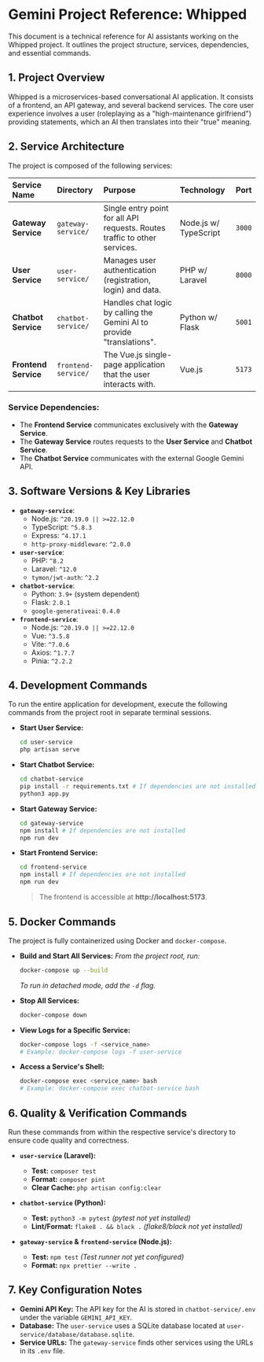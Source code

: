# Gemini Project Reference: Whipped

This document is a technical reference for AI assistants working on the Whipped project. It outlines the project structure, services, dependencies, and essential commands.

## 1. Project Overview

Whipped is a microservices-based conversational AI application. It consists of a frontend, an API gateway, and several backend services. The core user experience involves a user (roleplaying as a "high-maintenance girlfriend") providing statements, which an AI then translates into their "true" meaning.

## 2. Service Architecture

The project is composed of the following services:

| Service Name | Directory | Purpose | Technology | Port |
| :--- | :--- | :--- | :--- | :--- |
| **Gateway Service** | `gateway-service/` | Single entry point for all API requests. Routes traffic to other services. | Node.js w/ TypeScript | `3000` |
| **User Service** | `user-service/` | Manages user authentication (registration, login) and data. | PHP w/ Laravel | `8000` |
| **Chatbot Service** | `chatbot-service/` | Handles chat logic by calling the Gemini AI to provide "translations". | Python w/ Flask | `5001` |
| **Frontend Service** | `frontend-service/` | The Vue.js single-page application that the user interacts with. | Vue.js | `5173` |

### Service Dependencies:
-   The **Frontend Service** communicates exclusively with the **Gateway Service**.
-   The **Gateway Service** routes requests to the **User Service** and **Chatbot Service**.
-   The **Chatbot Service** communicates with the external Google Gemini API.

## 3. Software Versions & Key Libraries

-   **`gateway-service`**:
    -   Node.js: `^20.19.0 || >=22.12.0`
    -   TypeScript: `^5.8.3`
    -   Express: `^4.17.1`
    -   `http-proxy-middleware`: `^2.0.0`
-   **`user-service`**:
    -   PHP: `^8.2`
    -   Laravel: `^12.0`
    -   `tymon/jwt-auth`: `^2.2`
-   **`chatbot-service`**:
    -   Python: `3.9+` (system dependent)
    -   Flask: `2.0.1`
    -   `google-generativeai`: `0.4.0`
-   **`frontend-service`**:
    -   Node.js: `^20.19.0 || >=22.12.0`
    -   Vue: `^3.5.8`
    -   Vite: `^7.0.6`
    -   Axios: `^1.7.7`
    -   Pinia: `^2.2.2`

## 4. Development Commands

To run the entire application for development, execute the following commands from the project root in separate terminal sessions.

-   **Start User Service:**
    ```bash
    cd user-service
    php artisan serve
    ```

-   **Start Chatbot Service:**
    ```bash
    cd chatbot-service
    pip install -r requirements.txt # If dependencies are not installed
    python3 app.py
    ```

-   **Start Gateway Service:**
    ```bash
    cd gateway-service
    npm install # If dependencies are not installed
    npm run dev
    ```

-   **Start Frontend Service:**
    ```bash
    cd frontend-service
    npm install # If dependencies are not installed
    npm run dev
    ```
    > The frontend is accessible at **http://localhost:5173**.

## 5. Docker Commands

The project is fully containerized using Docker and `docker-compose`.

-   **Build and Start All Services:**
    *From the project root, run:*
    ```bash
    docker-compose up --build
    ```
    *To run in detached mode, add the `-d` flag.*

-   **Stop All Services:**
    ```bash
    docker-compose down
    ```

-   **View Logs for a Specific Service:**
    ```bash
    docker-compose logs -f <service_name>
    # Example: docker-compose logs -f user-service
    ```

-   **Access a Service's Shell:**
    ```bash
    docker-compose exec <service_name> bash
    # Example: docker-compose exec chatbot-service bash
    ```

## 6. Quality & Verification Commands

Run these commands from within the respective service's directory to ensure code quality and correctness.

-   **`user-service` (Laravel):**
    -   **Test:** `composer test`
    -   **Format:** `composer pint`
    -   **Clear Cache:** `php artisan config:clear`

-   **`chatbot-service` (Python):**
    -   **Test:** `python3 -m pytest` *(pytest not yet installed)*
    -   **Lint/Format:** `flake8 . && black .` *(flake8/black not yet installed)*

-   **`gateway-service` & `frontend-service` (Node.js):**
    -   **Test:** `npm test` *(Test runner not yet configured)*
    -   **Format:** `npx prettier --write .`

## 7. Key Configuration Notes

-   **Gemini API Key:** The API key for the AI is stored in `chatbot-service/.env` under the variable `GEMINI_API_KEY`.
-   **Database:** The `user-service` uses a SQLite database located at `user-service/database/database.sqlite`.
-   **Service URLs:** The `gateway-service` finds other services using the URLs in its `.env` file.
